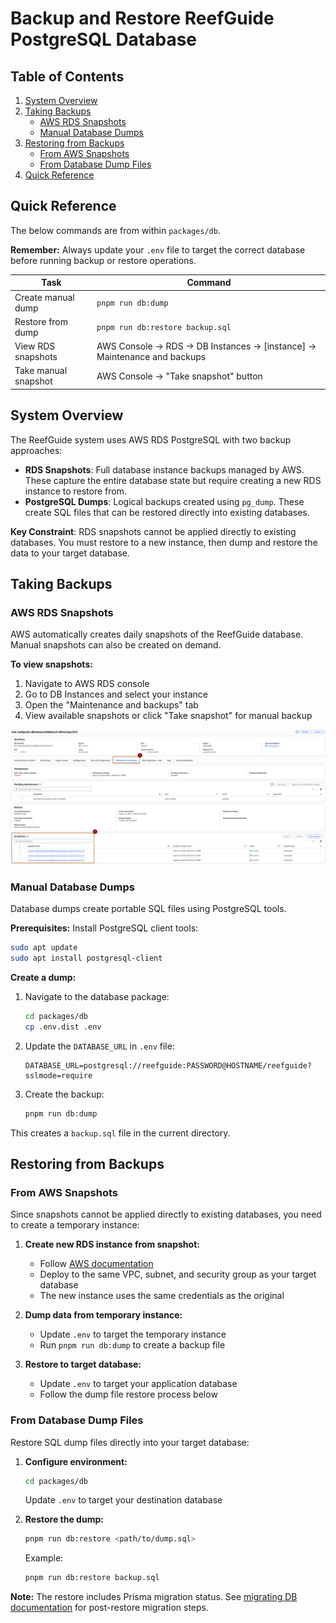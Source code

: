 # Backup and Restore ReefGuide PostgreSQL Database

## Table of Contents

1. [System Overview](#system-overview)
2. [Taking Backups](#taking-backups)
   - [AWS RDS Snapshots](#aws-rds-snapshots)
   - [Manual Database Dumps](#manual-database-dumps)
3. [Restoring from Backups](#restoring-from-backups)
   - [From AWS Snapshots](#from-aws-snapshots)
   - [From Database Dump Files](#from-database-dump-files)
4. [Quick Reference](#quick-reference)

## Quick Reference

The below commands are from within `packages/db`.

**Remember:** Always update your `.env` file to target the correct database before running backup or restore operations.

| Task                 | Command                                                                 |
| -------------------- | ----------------------------------------------------------------------- |
| Create manual dump   | `pnpm run db:dump`                                                      |
| Restore from dump    | `pnpm run db:restore backup.sql`                                        |
| View RDS snapshots   | AWS Console → RDS → DB Instances → [instance] → Maintenance and backups |
| Take manual snapshot | AWS Console → "Take snapshot" button                                    |

## System Overview

The ReefGuide system uses AWS RDS PostgreSQL with two backup approaches:

- **RDS Snapshots**: Full database instance backups managed by AWS. These capture the entire database state but require creating a new RDS instance to restore from.
- **PostgreSQL Dumps**: Logical backups created using `pg_dump`. These create SQL files that can be restored directly into existing databases.

**Key Constraint**: RDS snapshots cannot be applied directly to existing databases. You must restore to a new instance, then dump and restore the data to your target database.

## Taking Backups

### AWS RDS Snapshots

AWS automatically creates daily snapshots of the ReefGuide database. Manual snapshots can also be created on demand.

**To view snapshots:**

1. Navigate to AWS RDS console
2. Go to DB Instances and select your instance
3. Open the "Maintenance and backups" tab
4. View available snapshots or click "Take snapshot" for manual backup

![snapshots](./assets/snapshots.png)

### Manual Database Dumps

Database dumps create portable SQL files using PostgreSQL tools.

**Prerequisites:**
Install PostgreSQL client tools:

```bash
sudo apt update
sudo apt install postgresql-client
```

**Create a dump:**

1. Navigate to the database package:

   ```bash
   cd packages/db
   cp .env.dist .env
   ```

2. Update the `DATABASE_URL` in `.env` file:

   ```
   DATABASE_URL=postgresql://reefguide:PASSWORD@HOSTNAME/reefguide?sslmode=require
   ```

3. Create the backup:
   ```bash
   pnpm run db:dump
   ```

This creates a `backup.sql` file in the current directory.

## Restoring from Backups

### From AWS Snapshots

Since snapshots cannot be applied directly to existing databases, you need to create a temporary instance:

1. **Create new RDS instance from snapshot:**
   - Follow [AWS documentation](https://docs.aws.amazon.com/AmazonRDS/latest/UserGuide/USER_RestoreFromSnapshot.html)
   - Deploy to the same VPC, subnet, and security group as your target database
   - The new instance uses the same credentials as the original

2. **Dump data from temporary instance:**
   - Update `.env` to target the temporary instance
   - Run `pnpm run db:dump` to create a backup file

3. **Restore to target database:**
   - Update `.env` to target your application database
   - Follow the dump file restore process below

### From Database Dump Files

Restore SQL dump files directly into your target database:

1. **Configure environment:**

   ```bash
   cd packages/db
   ```

   Update `.env` to target your destination database

2. **Restore the dump:**

   ```bash
   pnpm run db:restore <path/to/dump.sql>
   ```

   Example:

   ```bash
   pnpm run db:restore backup.sql
   ```

**Note:** The restore includes Prisma migration status. See [migrating DB documentation](./migrating-production-db.md) for post-restore migration steps.
